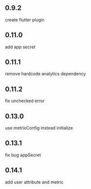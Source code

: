## 0.9.2
create flutter plugin
## 0.11.0
add app secret
## 0.11.1
remove hardcode analytics dependency
## 0.11.2
fix unchecked error
## 0.13.0
use metrixConfig instead initialize
## 0.13.1
fix bug appSecret
## 0.14.1
add user attribute and metric